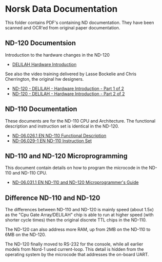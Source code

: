 # Norsk Data Documentation

This folder contains PDF's containing ND documentation.
They have been scanned and OCR'ed from original paper documentation.



## ND-120 Documentsion

Introduction to the hardware changes in the ND-120

* [DELILAH Hardware Introduction](DELILAH%20Hardware%20Introduction-ocr.pdf)

See also the video training delivered by Lasse Bockelie and Chris Cherrington, the original hw designers.

* [ND-120 - DELILAH - Hardware Introduction - Part 1 of 2](https://www.youtube.com/watch?v=BzN33BQFg8g)
* [ND-120 - DELILAH - Hardware Introduction - Part 2 of 2](https://www.youtube.com/watch?v=g3bIK9gkGyM)


## ND-110 Documentation

These documents are for the ND-110 CPU and Architecture.
The functional description and instruction set is identical in the ND-120.

* [ND-06.026.1 EN ND-110 Functional Description](ND-06026-1-EN%20ND-110%20Functional%20Description-ocr.pdf)
* [ND-06.029-1 EN ND-110 Instruction Set](ND-06029-1-EN%20ND-110%20Instruction%20Set-ocr.pdf)


## ND-110 and ND-120 Microprogramming

This document contain details on how to program the microcode in the ND-110 and ND-110 CPU.

* [ND-06.031.1 EN ND-110 and ND-120 Microprogrammer's Guide](ND-06.031.1%20EN%20ND-110%20and%20ND-120%20Microprogrammer's%20Guide-Gandalf-OCR.pdf)



## Difference ND-110 and ND-120
The differences between ND-110 and ND-120 is mainly speed (about 1.5x) as the "Cpu Gate Array/DELILAH" chip is able to run at higher speed (with shorter cycle times) then the original discrete TTL chips in the ND-110.

The ND-120 can also address more RAM, up from 2MB on the ND-110 to 6MB on the ND-120.

The ND-120 finally moved to RS-232 for the console, while all earlier models from Nord-1 used current-loop.
This detail is hidden from the operating system by the microcode that addresses the on-board UART.